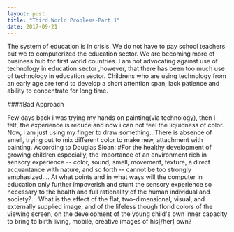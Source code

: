 ```yaml
---
layout: post
title: "Third World Problems-Part 1"
date: 2017-09-21
---
```

The system of education is in crisis. We do not have to pay school teachers but we to computerized the education sector.
We are becoming more of business hub for first world countries. I am not advocating against use of technology in education sector
,however, that there has been too much use of technology in education sector. Childrens who are using technology from an early age
are tend to develop a short attention span, lack patience and ability to concentrate for long time.

####Bad Approach

Few days back i was trying my hands on painting(via technology), then i felt, the experience is reduce and now i can not feel 
the liquidness of color. Now, i am just using my finger to draw something...There is absence of smell, trying out to mix different
color to make new, attachment with painting.
According to Douglas Sloan:
#For the healthy development of growing children especially, the importance of an environment rich in sensory experience -- color, 
sound, smell, movement, texture, a direct acquantance with nature, and so forth -- cannot be too strongly emphasized.... At what 
points and in what ways will the computer in education only further impoverish and stunt the sensory experience so necessary to the 
health and full rationality of the human individual and society?... What is the effect of the flat, two-dimensional, visual, and 
externally supplied image, and of the lifeless though florid colors of the viewing screen, on the development of the young child's 
own inner capacity to bring to birth living, mobile, creative images of his[/her] own?

